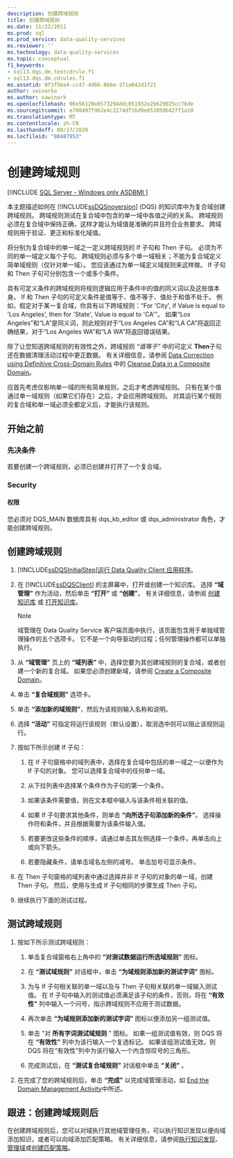 ```yaml
---
description: 创建跨域规则
title: 创建跨域规则
ms.date: 11/22/2011
ms.prod: sql
ms.prod_service: data-quality-services
ms.reviewer: ''
ms.technology: data-quality-services
ms.topic: conceptual
f1_keywords:
- sql13.dqs.dm.testcdrule.f1
- sql13.dqs.dm.cdrules.f1
ms.assetid: 0f3f5ba4-cc47-4d66-866e-371a042d1f21
author: swinarko
ms.author: sawinark
ms.openlocfilehash: 96e56120e8573294ddc051932e2b629025cc76de
ms.sourcegitcommit: e700497f962e4c2274df16d9e651059b42ff1a10
ms.translationtype: MT
ms.contentlocale: zh-CN
ms.lasthandoff: 08/17/2020
ms.locfileid: "88487953"
---
```

# <a name="create-a-cross-domain-rule"></a>创建跨域规则

[!INCLUDE [SQL Server - Windows only ASDBMI  ](../includes/applies-to-version/sqlserver.md)]

  本主题描述如何在 [!INCLUDE[ssDQSnoversion](../includes/ssdqsnoversion-md.md)] (DQS) 的知识库中为复合域创建跨域规则。 跨域规则测试在复合域中包含的单一域中各值之间的关系。 跨域规则必须在复合域中保持正确，这样才能认为域值是准确的并且符合业务要求。 跨域规则用于验证、更正和标准化域值。  
  
 将分别为复合域中的单一域之一定义跨域规则的 If 子句和 Then 子句。 必须为不同的单一域定义每个子句。 跨域规则必须与多个单一域相关；不能为复合域定义简单域规则（仅针对单一域）。 您应该通过为单一域定义域规则来这样做。 If 子句和 Then 子句可分别包含一个或多个条件。  
  
 具有可定义条件的跨域规则将规则逻辑应用于条件中的值的同义词以及这些值本身。 If 和 Then 子句的可定义条件是值等于、值不等于、值处于和值不处于。 例如，假定对于某一复合域，你具有以下跨域规则：“For 'City', if Value is equal to 'Los Angeles', then for 'State', Value is equal to 'CA'”。 如果“Los Angeles”和“LA”是同义词，则此规则对于“Los Angeles CA”和“LA CA”将返回正确结果，对于“Los Angeles WA”和“LA WA”将返回错误结果。  
  
 除了让您知道跨域规则的有效性之外，跨域规则 *“值等于”* 中的可定义 **Then**子句还在数据清理活动过程中更正数据。 有关详细信息，请参阅 [Data Correction using Definitive Cross-Domain Rules](../data-quality-services/cleanse-data-in-a-composite-domain.md#CDCorrection) 中的 [Cleanse Data in a Composite Domain](../data-quality-services/cleanse-data-in-a-composite-domain.md)。  
  
 应首先考虑仅影响单一域的所有简单规则，之后才考虑跨域规则。 只有在某个值通过单一域规则（如果它们存在）之后，才会应用跨域规则。 对其运行某个规则的复合域和单一域必须全都定义后，才能执行该规则。  
  
##  <a name="before-you-begin"></a><a name="BeforeYouBegin"></a> 开始之前  
  
###  <a name="prerequisites"></a><a name="Prerequisites"></a>先决条件  
 若要创建一个跨域规则，必须已创建并打开了一个复合域。  
  
###  <a name="security"></a><a name="Security"></a> Security  
  
####  <a name="permissions"></a><a name="Permissions"></a> 权限  
 您必须对 DQS_MAIN 数据库具有 dqs_kb_editor 或 dqs_administrator 角色，才能创建跨域规则。  
  
##  <a name="create-cross-domain-rules"></a><a name="Create"></a> 创建跨域规则  
  
1.  [!INCLUDE[ssDQSInitialStep](../includes/ssdqsinitialstep-md.md)][运行 Data Quality Client 应用程序](../data-quality-services/run-the-data-quality-client-application.md)。  
  
2.  在 [!INCLUDE[ssDQSClient](../includes/ssdqsclient-md.md)] 的主屏幕中，打开或创建一个知识库。 选择 **“域管理”** 作为活动，然后单击 **“打开”** 或 **“创建”**。 有关详细信息，请参阅 [创建知识库](../data-quality-services/create-a-knowledge-base.md) 或 [打开知识库](../data-quality-services/open-a-knowledge-base.md)。  
  
    > [!NOTE]  
    >  域管理在 Data Quality Service 客户端页面中执行，该页面包含用于单独域管理操作的五个选项卡。 它不是一个向导驱动的过程；任何管理操作都可以单独执行。  
  
3.  从 **“域管理”** 页上的 **“域列表”** 中，选择您要为其创建域规则的复合域，或者创建一个新的复合域。 如果您必须创建新域，请参阅 [Create a Composite Domain](../data-quality-services/create-a-composite-domain.md)。  
  
4.  单击 **“复合域规则”** 选项卡。  
  
5.  单击 **“添加新的域规则”**，然后为该规则输入名称和说明。  
  
6.  选择 **“活动”** 可指定将运行该规则（默认设置），取消选中则可以阻止该规则运行。  
  
7.  按如下所示创建 If 子句：  
  
    1.  在 If 子句窗格中的域列表中，选择在复合域中包括的单一域之一以便作为 If 子句的对象。 您可以选择复合域中的任何单一域。  
  
    2.  从下拉列表中选择某个条件作为子句的第一个条件。  
  
    3.  如果该条件需要值，则在文本框中输入与该条件相关联的值。  
  
    4.  如果 If 子句要求其他条件，则单击 **“向所选子句添加新的条件”**。 选择操作符和条件，并且根据需要为该条件输入值。  
  
    5.  若要更改这些条件的顺序，请通过单击其左侧选择一个条件，再单击向上或向下箭头。  
  
    6.  若要隐藏条件，请单击域名左侧的减号。 单击加号可显示条件。  
  
8.  在 Then 子句窗格的域列表中通过选择并非 If 子句的对象的单一域，创建 Then 子句。 然后，使用与生成 If 子句相同的步骤生成 Then 子句。  
  
9. 继续执行下面的测试过程。  
  
##  <a name="test-cross-domain-rules"></a><a name="Test"></a> 测试跨域规则  
  
1.  按如下所示测试跨域规则：  
  
    1.  单击复合域窗格右上角中的 **“对测试数据运行所选域规则”** 图标。  
  
    2.  在 **“测试域规则”** 对话框中，单击 **“为域规则添加新的测试字词”** 图标。  
  
    3.  为与 If 子句相关联的单一域以及与 Then 子句相关联的单一域输入测试值。 在 If 子句中输入的测试值必须满足该子句的条件，否则，将在 **“有效性”** 列中输入一个问号，指示跨域规则不应用于测试数据。  
  
    4.  再次单击 **“为域规则添加新的测试字词”** 图标以便添加另一组测试值。  
  
    5.  单击 "对 **所有字词测试域规则** " 图标。 如果一组测试值有效，则 DQS 将在 **“有效性”** 列中为该行输入一个复选标记。 如果该组测试值无效，则 DQS 将在“有效性”列中为该行输入一个内含惊叹号的三角形。  
  
    6.  完成测试后，在 **“测试复合域规则”** 对话框中单击 **“关闭”** 。  
  
2.  在完成了您的跨域规则后，单击 **“完成”** 以完成域管理活动，如 [End the Domain Management Activity](https://msdn.microsoft.com/library/ab6505ad-3090-453b-bb01-58435e7fa7c0)中所述。  
  
##  <a name="follow-up-after-creating-a-cross-domain-rule"></a><a name="FollowUp"></a> 跟进：创建跨域规则后  
 在创建跨域规则后，您可以对域执行其他域管理任务，可以执行知识发现以便向域添加知识，或者可以向域添加匹配策略。 有关详细信息，请参阅[执行知识发现](../data-quality-services/perform-knowledge-discovery.md)、[管理域](../data-quality-services/managing-a-domain.md)或[创建匹配策略](../data-quality-services/create-a-matching-policy.md)。  
  
  
